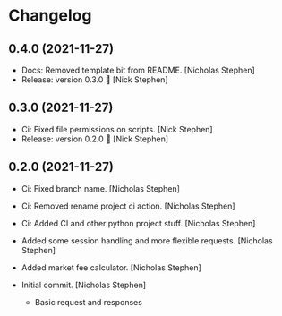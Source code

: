 Changelog
=========


0.4.0 (2021-11-27)
------------------
- Docs: Removed template bit from README. [Nicholas Stephen]
- Release: version 0.3.0 🚀 [Nick Stephen]


0.3.0 (2021-11-27)
------------------
- Ci: Fixed file permissions on scripts. [Nick Stephen]
- Release: version 0.2.0 🚀 [Nick Stephen]


0.2.0 (2021-11-27)
------------------
- Ci: Fixed branch name. [Nicholas Stephen]
- Ci: Removed rename project ci action. [Nicholas Stephen]
- Ci: Added CI and other python project stuff. [Nicholas Stephen]
- Added some session handling and more flexible requests. [Nicholas
  Stephen]
- Added market fee calculator. [Nicholas Stephen]
- Initial commit. [Nicholas Stephen]

  - Basic request and responses



